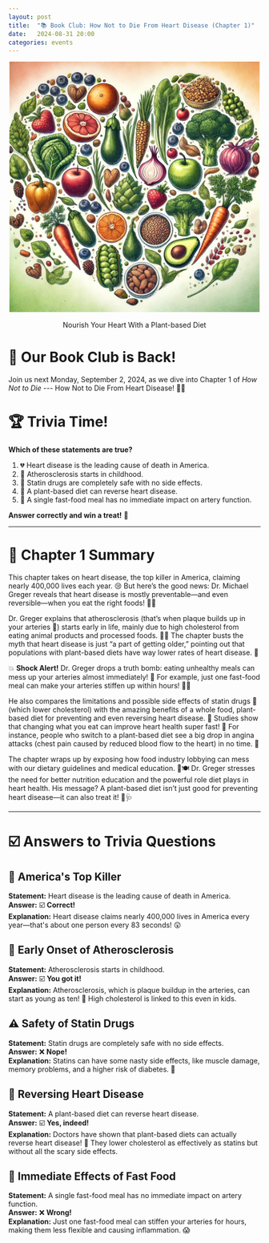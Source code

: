 ```yaml
---
layout: post
title:  "📚 Book Club: How Not to Die From Heart Disease (Chapter 1)"
date:   2024-08-31 20:00
categories: events
---
```


<center>
<img 
    src="/images/2024/how-not-to-die/how-not-to-die-from-heart-disease.jpg"
        alt="How Not to Die from Heart Disease"
        width="500" />
<p>Nourish Your Heart With a Plant-based Diet</p>
</center>

# 🎉 Our Book Club is Back!

Join us next Monday, September 2, 2024, as we dive into Chapter 1 of *How Not to Die* --- How Not to Die From Heart Disease! 🌿💓

# 🏆 Trivia Time!

**Which of these statements are true?**  

1. 💔 Heart disease is the leading cause of death in America.  
2. 🧸 Atherosclerosis starts in childhood.  
3. 💊 Statin drugs are completely safe with no side effects.  
4. 🥦 A plant-based diet can reverse heart disease.  
5. 🍟 A single fast-food meal has no immediate impact on artery function.

**Answer correctly and win a treat!** 🍫

---

# 📖 Chapter 1 Summary

This chapter takes on heart disease, the top killer in America, claiming nearly 400,000 lives each year. 😢 But here’s the good news: Dr. Michael Greger reveals that heart disease is mostly preventable—and even reversible—when you eat the right foods! 🥦🍎

Dr. Greger explains that atherosclerosis (that’s when plaque builds up in your arteries 🏦) starts early in life, mainly due to high cholesterol from eating animal products and processed foods. 🥩🍟 The chapter busts the myth that heart disease is just “a part of getting older,” pointing out that populations with plant-based diets have way lower rates of heart disease. 🌿

💥 **Shock Alert!** Dr. Greger drops a truth bomb: eating unhealthy meals can mess up your arteries almost immediately! 🚨 For example, just one fast-food meal can make your arteries stiffen up within hours! 🍔⏰

He also compares the limitations and possible side effects of statin drugs 💊 (which lower cholesterol) with the amazing benefits of a whole food, plant-based diet for preventing and even reversing heart disease. 🌱 Studies show that changing what you eat can improve heart health super fast! 🚀 For instance, people who switch to a plant-based diet see a big drop in angina attacks (chest pain caused by reduced blood flow to the heart) in no time. 💚

The chapter wraps up by exposing how food industry lobbying can mess with our dietary guidelines and medical education. 🤔🍽️ Dr. Greger stresses the need for better nutrition education and the powerful role diet plays in heart health. His message? A plant-based diet isn’t just good for preventing heart disease—it can also treat it! 🌱🩺

---

# ☑️  Answers to Trivia Questions

## 🍏 America's Top Killer

**Statement:** Heart disease is the leading cause of death in America.  
**Answer:** ☑️ **Correct!**  
**Explanation:** Heart disease claims nearly 400,000 lives in America every year—that's about one person every 83 seconds! 😲

## 🚸 Early Onset of Atherosclerosis

**Statement:** Atherosclerosis starts in childhood.  
**Answer:** ☑️ **You got it!**  
**Explanation:** Atherosclerosis, which is plaque buildup in the arteries, can start as young as ten! 🧒 High cholesterol is linked to this even in kids.

## ⚠️ Safety of Statin Drugs

**Statement:** Statin drugs are completely safe with no side effects.  
**Answer:** ❌ **Nope!**  
**Explanation:** Statins can have some nasty side effects, like muscle damage, memory problems, and a higher risk of diabetes. 🚫

## 🌱 Reversing Heart Disease

**Statement:** A plant-based diet can reverse heart disease.  
**Answer:** ☑️ **Yes, indeed!**  
**Explanation:** Doctors have shown that plant-based diets can actually reverse heart disease! 🌿 They lower cholesterol as effectively as statins but without all the scary side effects.

## 🍔 Immediate Effects of Fast Food

**Statement:** A single fast-food meal has no immediate impact on artery function.  
**Answer:** ❌ **Wrong!**  
**Explanation:** Just one fast-food meal can stiffen your arteries for hours, making them less flexible and causing inflammation. 😱
